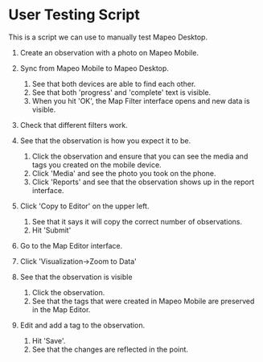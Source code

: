 # User Testing Script

This is a script we can use to manually test Mapeo Desktop.

1. Create an observation with a photo on Mapeo Mobile.
2. Sync from Mapeo Mobile to Mapeo Desktop.

    1. See that both devices are able to find each other.
    2. See that both 'progress' and 'complete' text is visible.
    3. When you hit 'OK', the Map Filter interface opens and new data is visible.
    
3. Check that different filters work.
4. See that the observation is how you expect it to be.
    
    1. Click the observation and ensure that you can see the media and tags you
     created on the mobile device.
    2. Click 'Media' and see the photo you took on the phone.
    3. Click 'Reports' and see that the observation shows up in the report
     interface.
     
5. Click 'Copy to Editor' on the upper left.
    1. See that it says it will copy the correct number of observations.
    2. Hit 'Submit'
    
6. Go to the Map Editor interface.
7. Click 'Visualization->Zoom to Data'
8. See that the observation is visible

    1. Click the observation.
    2. See that the tags that were created in Mapeo Mobile are preserved in the
     Map Editor.
9. Edit and add a tag to the observation.

    1. Hit 'Save'.
    2. See that the changes are reflected in the point.
  
